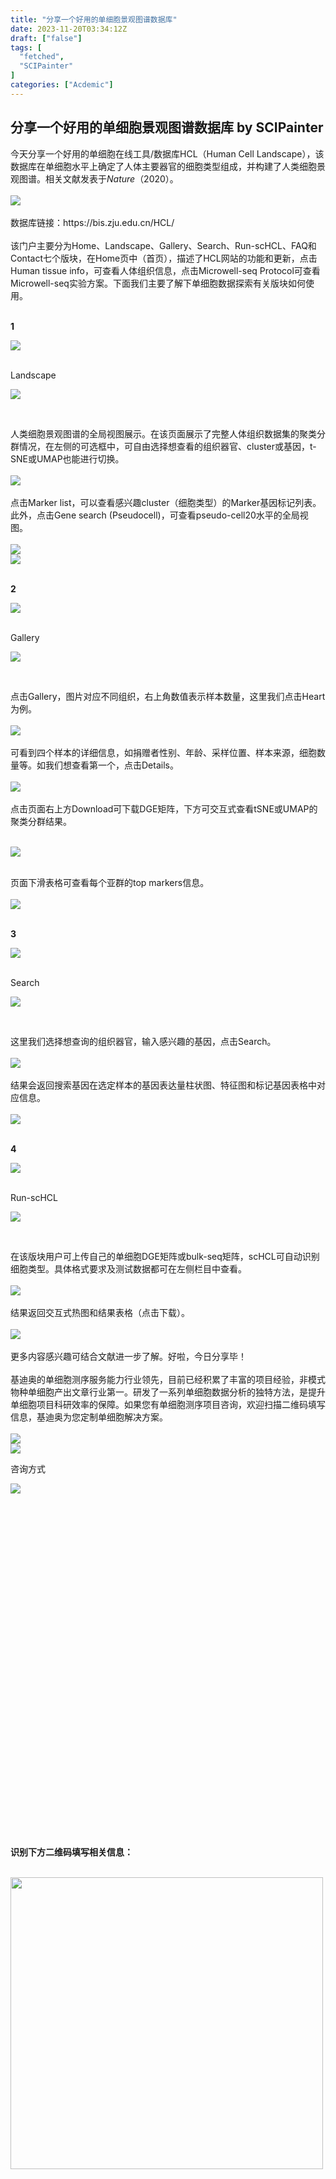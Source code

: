 ```yaml
---
title: "分享一个好用的单细胞景观图谱数据库"
date: 2023-11-20T03:34:12Z
draft: ["false"]
tags: [
  "fetched",
  "SCIPainter"
]
categories: ["Acdemic"]
---
```

分享一个好用的单细胞景观图谱数据库 by SCIPainter
------
<div><section data-mpa-powered-by="yiban.io"><span>今天分享一个好用的单细胞在线工具/数据库</span><span>HCL（Human Cell Landscape）</span><span>，该数据库在单细胞水平上确定了人体主要器官的细胞类型组成，并构建了人类细胞景观图谱。相关文献发表于<em>Nature</em>（2020）。</span></section><section><span><br></span></section><section><img data-imgfileid="100046642" data-ratio="0.7240740740740741" data-src="https://mmbiz.qpic.cn/sz_mmbiz_png/tgUVxVRjT6kDVnAIOHQfSVTbazzJ83MDeBdUabnXOzSA7OcXUc3f3IwOCT3jRrpmNjR0rYiaq11Bu7H8mDu2ktA/640?wx_fmt=png&amp;from=appmsg" data-type="png" data-w="1080" src="https://mmbiz.qpic.cn/sz_mmbiz_png/tgUVxVRjT6kDVnAIOHQfSVTbazzJ83MDeBdUabnXOzSA7OcXUc3f3IwOCT3jRrpmNjR0rYiaq11Bu7H8mDu2ktA/640?wx_fmt=png&amp;from=appmsg"></section><section><br></section><section><span>数据库链接：</span><span>https://bis.zju.edu.cn/HCL/</span><span></span></section><section><span><br></span></section><section><span>该门户主要分为</span><span>Home、Landscape、Gallery、Search、Run-scHCL、FAQ和Contact</span><span>七个版块，在</span><span>Home</span><span>页中（首页），描述了HCL网站的功能和更新，点击Human tissue info，可查看人体组织信息，点击Microwell-seq Protocol可查看Microwell-seq实验方案。下面我们主要了解下单细胞数据探索有关版块如何使用。</span></section><section><br mpa-from-tpl="t"></section><section data-mpa-template="t" mpa-from-tpl="t"><section data-mpa-template="t" mpa-from-tpl="t"><section data-mid="" mpa-from-tpl="t"><section data-mid="" mpa-from-tpl="t"><section data-mid="" mpa-from-tpl="t"><section data-mid="" mpa-from-tpl="t"><section data-mid="" mpa-from-tpl="t"><p data-mid=""><strong mpa-from-tpl="t"><span>1</span></strong></p></section><section data-mid="" mpa-from-tpl="t"><img data-ratio="0.5" data-src="https://mmbiz.qpic.cn/sz_mmbiz_png/WDyHvzhkyuO7occO7q58Eiaia0lEEs6ZoE41TykPaohJO6lnxKfn2HLD9BB5PkZiam7iaLwExdpibnd5JBOdWBzzB0g/640?wx_fmt=png" data-w="16" data-imgfileid="100046657" src="https://mmbiz.qpic.cn/sz_mmbiz_png/WDyHvzhkyuO7occO7q58Eiaia0lEEs6ZoE41TykPaohJO6lnxKfn2HLD9BB5PkZiam7iaLwExdpibnd5JBOdWBzzB0g/640?wx_fmt=png"></section></section><section data-mid="" mpa-from-tpl="t"><br mpa-from-tpl="t"></section></section><section data-mid="" mpa-from-tpl="t"><section data-mid="" mpa-from-tpl="t"><p data-mid="">Landscape</p></section></section><section data-mid="" mpa-from-tpl="t"><img data-ratio="1" data-src="https://mmbiz.qpic.cn/sz_mmbiz_png/DHQ0ibK0hBdlvVkTKl8rOH5nx63g7EzwlD1Oy3LbOsM7ktbtfRA31908GJBvkaJibFiaV9nR4cKia13RK5eBJC0CCA/640?wx_fmt=png" data-w="16" data-imgfileid="100046656" src="https://mmbiz.qpic.cn/sz_mmbiz_png/DHQ0ibK0hBdlvVkTKl8rOH5nx63g7EzwlD1Oy3LbOsM7ktbtfRA31908GJBvkaJibFiaV9nR4cKia13RK5eBJC0CCA/640?wx_fmt=png"></section></section></section></section></section><p><br mpa-from-tpl="t"></p><section><span>人类细胞景观图谱的全局视图展示。在该页面展示了完整人体组织数据集的聚类分群情况，在左侧的可选框中，可自由选择想查看的组织器官、cluster或基因，t-SNE或UMAP也能进行切换。</span></section><section><span><br></span></section><section><img data-imgfileid="100046641" data-ratio="1.2" data-src="https://mmbiz.qpic.cn/sz_mmbiz_png/tgUVxVRjT6kDVnAIOHQfSVTbazzJ83MDtkBib7RpouJ0Q3O3Uaw1E0oPb0Ks6mAxm3DZD0xl9x2hVkicJ0ib6FrsQ/640?wx_fmt=png&amp;from=appmsg" data-type="png" data-w="1080" src="https://mmbiz.qpic.cn/sz_mmbiz_png/tgUVxVRjT6kDVnAIOHQfSVTbazzJ83MDtkBib7RpouJ0Q3O3Uaw1E0oPb0Ks6mAxm3DZD0xl9x2hVkicJ0ib6FrsQ/640?wx_fmt=png&amp;from=appmsg"></section><section><span><br></span></section><section><span>点击</span><span>Marker list</span><span>，可以查看感兴趣cluster（细胞类型）的Marker基因标记列表。此外，点击</span><span>Gene search (Pseudocell)</span><span>，可查看pseudo-cell20水平的全局视图。</span></section><section><br></section><section><img data-imgfileid="100046639" data-ratio="0.6361111111111111" data-src="https://mmbiz.qpic.cn/sz_mmbiz_png/tgUVxVRjT6kDVnAIOHQfSVTbazzJ83MDtV9fbib2wHwyUiakDXE1JZV4kuvlCS1rd9wMWbtwBBpQmqCOibQsLxOwA/640?wx_fmt=png&amp;from=appmsg" data-type="png" data-w="1080" src="https://mmbiz.qpic.cn/sz_mmbiz_png/tgUVxVRjT6kDVnAIOHQfSVTbazzJ83MDtV9fbib2wHwyUiakDXE1JZV4kuvlCS1rd9wMWbtwBBpQmqCOibQsLxOwA/640?wx_fmt=png&amp;from=appmsg"></section><section><img data-imgfileid="100046638" data-ratio="0.8772455089820359" data-src="https://mmbiz.qpic.cn/sz_mmbiz_png/tgUVxVRjT6kDVnAIOHQfSVTbazzJ83MDLV34Nhxp28hqxcXndBaF3ibkQeM5BZ8ehot66yjYY4f12JEG2GexUcw/640?wx_fmt=png&amp;from=appmsg" data-type="png" data-w="1002" src="https://mmbiz.qpic.cn/sz_mmbiz_png/tgUVxVRjT6kDVnAIOHQfSVTbazzJ83MDLV34Nhxp28hqxcXndBaF3ibkQeM5BZ8ehot66yjYY4f12JEG2GexUcw/640?wx_fmt=png&amp;from=appmsg"></section><section><br mpa-from-tpl="t"></section><section data-mpa-template="t" mpa-from-tpl="t"><section data-mpa-template="t" mpa-from-tpl="t"><section data-mid="" mpa-from-tpl="t"><section data-mid="" mpa-from-tpl="t"><section data-mid="" mpa-from-tpl="t"><section data-mid="" mpa-from-tpl="t"><section data-mid="" mpa-from-tpl="t"><p data-mid=""><strong mpa-from-tpl="t"><span>2</span></strong></p></section><section data-mid="" mpa-from-tpl="t"><img data-ratio="0.5" data-src="https://mmbiz.qpic.cn/sz_mmbiz_png/WDyHvzhkyuO7occO7q58Eiaia0lEEs6ZoE41TykPaohJO6lnxKfn2HLD9BB5PkZiam7iaLwExdpibnd5JBOdWBzzB0g/640?wx_fmt=png" data-w="16" data-imgfileid="100046659" src="https://mmbiz.qpic.cn/sz_mmbiz_png/WDyHvzhkyuO7occO7q58Eiaia0lEEs6ZoE41TykPaohJO6lnxKfn2HLD9BB5PkZiam7iaLwExdpibnd5JBOdWBzzB0g/640?wx_fmt=png"></section></section><section data-mid="" mpa-from-tpl="t"><br mpa-from-tpl="t"></section></section><section data-mid="" mpa-from-tpl="t"><section data-mid="" mpa-from-tpl="t"><p data-mid="">Gallery</p></section></section><section data-mid="" mpa-from-tpl="t"><img data-ratio="1" data-src="https://mmbiz.qpic.cn/sz_mmbiz_png/DHQ0ibK0hBdlvVkTKl8rOH5nx63g7EzwlD1Oy3LbOsM7ktbtfRA31908GJBvkaJibFiaV9nR4cKia13RK5eBJC0CCA/640?wx_fmt=png" data-w="16" data-imgfileid="100046658" src="https://mmbiz.qpic.cn/sz_mmbiz_png/DHQ0ibK0hBdlvVkTKl8rOH5nx63g7EzwlD1Oy3LbOsM7ktbtfRA31908GJBvkaJibFiaV9nR4cKia13RK5eBJC0CCA/640?wx_fmt=png"></section></section></section></section></section><p><br mpa-from-tpl="t"></p><section><span>点击</span><span>Gallery</span><span>，</span><span>图片对应不同组织，右上角数值表示样本数量，这里我们点击Heart为例。</span></section><section><span><br></span></section><section><img data-imgfileid="100046640" data-ratio="0.8462962962962963" data-src="https://mmbiz.qpic.cn/sz_mmbiz_png/tgUVxVRjT6kDVnAIOHQfSVTbazzJ83MD6Lp6WibWFLdreicvuwEyV6BHv2gJnYWXFMLEX5VWv1XHLbwfMT1Fgicdw/640?wx_fmt=png&amp;from=appmsg" data-type="png" data-w="1080" src="https://mmbiz.qpic.cn/sz_mmbiz_png/tgUVxVRjT6kDVnAIOHQfSVTbazzJ83MD6Lp6WibWFLdreicvuwEyV6BHv2gJnYWXFMLEX5VWv1XHLbwfMT1Fgicdw/640?wx_fmt=png&amp;from=appmsg"></section><section><br></section><section><span>可看到四个样本的详细信息，如捐赠者性别、年龄、采样位置、样本来源，细胞数量等。如我们想查看第一个，点击Details。</span></section><section><br></section><section><img data-imgfileid="100046646" data-ratio="0.7129629629629629" data-src="https://mmbiz.qpic.cn/sz_mmbiz_png/tgUVxVRjT6kDVnAIOHQfSVTbazzJ83MDGz0ArMOxPlTZSFLNevMuicOiaTaHZtEiatOVFpUyeibUd8yKVKhLmibWNag/640?wx_fmt=png&amp;from=appmsg" data-type="png" data-w="1080" src="https://mmbiz.qpic.cn/sz_mmbiz_png/tgUVxVRjT6kDVnAIOHQfSVTbazzJ83MDGz0ArMOxPlTZSFLNevMuicOiaTaHZtEiatOVFpUyeibUd8yKVKhLmibWNag/640?wx_fmt=png&amp;from=appmsg"></section><section><span><br></span></section><section><span>点击页面右上方Download可下载DGE矩阵，下方可交互式查看tSNE或UMAP的聚类分群结果。</span></section><section><span></span><br></section><p><img data-imgfileid="100046664" data-ratio="0.6064814814814815" data-s="300,640" data-src="https://mmbiz.qpic.cn/sz_mmbiz_png/tgUVxVRjT6kDVnAIOHQfSVTbazzJ83MDGnhKXavymKziborcJRmoIRjCtgGkaHYv337jP1jr1LyvmRA9ia5jCmUw/640?wx_fmt=png&amp;from=appmsg" data-type="png" data-w="1080" src="https://mmbiz.qpic.cn/sz_mmbiz_png/tgUVxVRjT6kDVnAIOHQfSVTbazzJ83MDGnhKXavymKziborcJRmoIRjCtgGkaHYv337jP1jr1LyvmRA9ia5jCmUw/640?wx_fmt=png&amp;from=appmsg"></p><section><br></section><section><span>页面下滑表格可查看每个亚群的top markers信息。</span></section><section><br></section><section><img data-imgfileid="100046645" data-ratio="0.487962962962963" data-src="https://mmbiz.qpic.cn/sz_mmbiz_png/tgUVxVRjT6kDVnAIOHQfSVTbazzJ83MDmYm3hehK6hReZA9MQct4SK6WxB8BG3oszWm2m688j3YxZmeTGuibOgA/640?wx_fmt=png&amp;from=appmsg" data-type="png" data-w="1080" src="https://mmbiz.qpic.cn/sz_mmbiz_png/tgUVxVRjT6kDVnAIOHQfSVTbazzJ83MDmYm3hehK6hReZA9MQct4SK6WxB8BG3oszWm2m688j3YxZmeTGuibOgA/640?wx_fmt=png&amp;from=appmsg"></section><section><span><br mpa-from-tpl="t"></span></section><section data-mpa-template="t" mpa-from-tpl="t"><section data-mpa-template="t" mpa-from-tpl="t"><section data-mid="" mpa-from-tpl="t"><section data-mid="" mpa-from-tpl="t"><section data-mid="" mpa-from-tpl="t"><section data-mid="" mpa-from-tpl="t"><section data-mid="" mpa-from-tpl="t"><p data-mid=""><strong mpa-from-tpl="t"><span>3</span></strong></p></section><section data-mid="" mpa-from-tpl="t"><img data-ratio="0.5" data-src="https://mmbiz.qpic.cn/sz_mmbiz_png/WDyHvzhkyuO7occO7q58Eiaia0lEEs6ZoE41TykPaohJO6lnxKfn2HLD9BB5PkZiam7iaLwExdpibnd5JBOdWBzzB0g/640?wx_fmt=png" data-w="16" data-imgfileid="100046661" src="https://mmbiz.qpic.cn/sz_mmbiz_png/WDyHvzhkyuO7occO7q58Eiaia0lEEs6ZoE41TykPaohJO6lnxKfn2HLD9BB5PkZiam7iaLwExdpibnd5JBOdWBzzB0g/640?wx_fmt=png"></section></section><section data-mid="" mpa-from-tpl="t"><br mpa-from-tpl="t"></section></section><section data-mid="" mpa-from-tpl="t"><section data-mid="" mpa-from-tpl="t"><p data-mid="">Search</p></section></section><section data-mid="" mpa-from-tpl="t"><img data-imgfileid="100046660" data-ratio="1" data-src="https://mmbiz.qpic.cn/sz_mmbiz_png/DHQ0ibK0hBdlvVkTKl8rOH5nx63g7EzwlD1Oy3LbOsM7ktbtfRA31908GJBvkaJibFiaV9nR4cKia13RK5eBJC0CCA/640?wx_fmt=png" data-w="16" src="https://mmbiz.qpic.cn/sz_mmbiz_png/DHQ0ibK0hBdlvVkTKl8rOH5nx63g7EzwlD1Oy3LbOsM7ktbtfRA31908GJBvkaJibFiaV9nR4cKia13RK5eBJC0CCA/640?wx_fmt=png"></section></section></section></section></section><p><br></p><section><span>这里我们选择想查询的组织器官，输入感兴趣的基因，点击Search。</span></section><section><br></section><section><img data-imgfileid="100046643" data-ratio="0.44166666666666665" data-src="https://mmbiz.qpic.cn/sz_mmbiz_png/tgUVxVRjT6kDVnAIOHQfSVTbazzJ83MDib0klZNdfugr7KPucnJKfvWJdjMtVhWxUpfHdqHRDajdmWXOdGQfIog/640?wx_fmt=png&amp;from=appmsg" data-type="png" data-w="1080" src="https://mmbiz.qpic.cn/sz_mmbiz_png/tgUVxVRjT6kDVnAIOHQfSVTbazzJ83MDib0klZNdfugr7KPucnJKfvWJdjMtVhWxUpfHdqHRDajdmWXOdGQfIog/640?wx_fmt=png&amp;from=appmsg"></section><section><br></section><section><span>结果会返回搜索基因在选定样本的基因表达量柱状图、特征图和标记基因表格中对应信息。</span></section><section><br></section><section><img data-imgfileid="100046647" data-ratio="0.9009259259259259" data-src="https://mmbiz.qpic.cn/sz_mmbiz_png/tgUVxVRjT6kDVnAIOHQfSVTbazzJ83MDjxG6MbibFNv4GTt9n8N1nsLne4pOo2cCZNnaTaUZcvoh42TvFrzTj0Q/640?wx_fmt=png&amp;from=appmsg" data-type="png" data-w="1080" src="https://mmbiz.qpic.cn/sz_mmbiz_png/tgUVxVRjT6kDVnAIOHQfSVTbazzJ83MDjxG6MbibFNv4GTt9n8N1nsLne4pOo2cCZNnaTaUZcvoh42TvFrzTj0Q/640?wx_fmt=png&amp;from=appmsg"></section><section><br mpa-from-tpl="t"></section><section data-mpa-template="t" mpa-from-tpl="t"><section data-mpa-template="t" mpa-from-tpl="t"><section data-mid="" mpa-from-tpl="t"><section data-mid="" mpa-from-tpl="t"><section data-mid="" mpa-from-tpl="t"><section data-mid="" mpa-from-tpl="t"><section data-mid="" mpa-from-tpl="t"><p data-mid=""><strong mpa-from-tpl="t"><span>4</span></strong></p></section><section data-mid="" mpa-from-tpl="t"><img data-ratio="0.5" data-src="https://mmbiz.qpic.cn/sz_mmbiz_png/WDyHvzhkyuO7occO7q58Eiaia0lEEs6ZoE41TykPaohJO6lnxKfn2HLD9BB5PkZiam7iaLwExdpibnd5JBOdWBzzB0g/640?wx_fmt=png" data-w="16" data-imgfileid="100046663" src="https://mmbiz.qpic.cn/sz_mmbiz_png/WDyHvzhkyuO7occO7q58Eiaia0lEEs6ZoE41TykPaohJO6lnxKfn2HLD9BB5PkZiam7iaLwExdpibnd5JBOdWBzzB0g/640?wx_fmt=png"></section></section><section data-mid="" mpa-from-tpl="t"><br mpa-from-tpl="t"></section></section><section data-mid="" mpa-from-tpl="t"><section data-mid="" mpa-from-tpl="t"><p data-mid="">Run-scHCL</p></section></section><section data-mid="" mpa-from-tpl="t"><img data-imgfileid="100046662" data-ratio="1" data-src="https://mmbiz.qpic.cn/sz_mmbiz_png/DHQ0ibK0hBdlvVkTKl8rOH5nx63g7EzwlD1Oy3LbOsM7ktbtfRA31908GJBvkaJibFiaV9nR4cKia13RK5eBJC0CCA/640?wx_fmt=png" data-w="16" src="https://mmbiz.qpic.cn/sz_mmbiz_png/DHQ0ibK0hBdlvVkTKl8rOH5nx63g7EzwlD1Oy3LbOsM7ktbtfRA31908GJBvkaJibFiaV9nR4cKia13RK5eBJC0CCA/640?wx_fmt=png"></section></section></section></section></section><p><br mpa-from-tpl="t"></p><section><span>在该版块用户可上传自己的单细胞DGE矩阵或bulk-seq矩阵，scHCL可自动识别细胞类型。具体格式要求及测试数据都可在左侧栏目中查看。</span></section><section><span><br></span></section><section><img data-imgfileid="100046649" data-ratio="0.5481481481481482" data-src="https://mmbiz.qpic.cn/sz_mmbiz_png/tgUVxVRjT6kDVnAIOHQfSVTbazzJ83MDRITshFiawIAh3iaced0bK1KMTB35BTgZasJLDFepV4TsFGRxBYfGI5KQ/640?wx_fmt=png&amp;from=appmsg" data-type="png" data-w="1080" src="https://mmbiz.qpic.cn/sz_mmbiz_png/tgUVxVRjT6kDVnAIOHQfSVTbazzJ83MDRITshFiawIAh3iaced0bK1KMTB35BTgZasJLDFepV4TsFGRxBYfGI5KQ/640?wx_fmt=png&amp;from=appmsg"></section><section><span><br></span></section><section><span>结果返回交互式热图和结果表格（点击下载）。</span></section><section><br></section><section><img data-imgfileid="100046648" data-ratio="0.5462962962962963" data-src="https://mmbiz.qpic.cn/sz_mmbiz_png/tgUVxVRjT6kDVnAIOHQfSVTbazzJ83MDaxQr946kBQMPRtRRY43U3oJ8CvC1wNYI4lkyu8wAfXd5OorcGcP7IA/640?wx_fmt=png&amp;from=appmsg" data-type="png" data-w="1080" src="https://mmbiz.qpic.cn/sz_mmbiz_png/tgUVxVRjT6kDVnAIOHQfSVTbazzJ83MDaxQr946kBQMPRtRRY43U3oJ8CvC1wNYI4lkyu8wAfXd5OorcGcP7IA/640?wx_fmt=png&amp;from=appmsg"></section><section><span><br></span></section><section><span>更多内容感兴趣可结合文献进一步了解。好啦，今日分享毕！</span></section><section><span><br></span></section><section><span>基迪奥的单细胞测序服务能力行业领先，目前已经积累了丰富的项目经验，非模式物种单细胞产出文章行业第一。研发了一系列单细胞数据分析的独特方法，是提升单细胞项目科研效率的保障。如果您有</span><span>单细胞测序项目咨询</span><span>，欢迎扫描二维码填写信息，基迪奥为您定制单细胞解决方案。</span></section><section><span></span></section><section><span></span></section><section><span><br mpa-from-tpl="t"></span></section><section data-mpa-template="t" mpa-from-tpl="t"><section data-mid="" mpa-from-tpl="t"><section data-mid="" mpa-from-tpl="t"><section data-mid="" mpa-from-tpl="t"><img data-ratio="0.6382978723404256" data-src="https://mmbiz.qpic.cn/sz_mmbiz_png/9FCeqDXmTk12GV3iaruZGtl4UmpZEZUGAjibbGcicicKmu8NY0Ndje7RjoZ5iblJdZYNeYHUpX6C9fvDHcZaqaUm4Bw/640?wx_fmt=png" data-w="94" data-imgfileid="100046650" src="https://mmbiz.qpic.cn/sz_mmbiz_png/9FCeqDXmTk12GV3iaruZGtl4UmpZEZUGAjibbGcicicKmu8NY0Ndje7RjoZ5iblJdZYNeYHUpX6C9fvDHcZaqaUm4Bw/640?wx_fmt=png"></section><section data-mid="" mpa-from-tpl="t"><img data-ratio="0.3225806451612903" data-src="https://mmbiz.qpic.cn/mmbiz_png/w4yn4FwV9p2gbJKZI2gs7OibOwB1lb7YniaM6Q5icJIg85yW8wNlOwjsY9iae37qkkoNq4e1qgbpmUMnCnNdKAicdlg/640?wx_fmt=png" data-w="62" data-imgfileid="100046652" src="https://mmbiz.qpic.cn/mmbiz_png/w4yn4FwV9p2gbJKZI2gs7OibOwB1lb7YniaM6Q5icJIg85yW8wNlOwjsY9iae37qkkoNq4e1qgbpmUMnCnNdKAicdlg/640?wx_fmt=png"></section><section data-mid="" mpa-from-tpl="t"><p data-mid="" mpa-is-content="t">咨询方式</p></section><section data-mid="" mpa-from-tpl="t"><img data-ratio="0.5454545454545454" data-src="https://mmbiz.qpic.cn/mmbiz_png/COIs5M0icUPXtZh0lIL4qgibXKxkI2ZgoBnWTiaw9B4ediahaxcrhpzpxXjZicFkk90YMkTEicufNVFPWdVSa158ok5w/640?wx_fmt=png" data-w="22" data-imgfileid="100046653" src="https://mmbiz.qpic.cn/mmbiz_png/COIs5M0icUPXtZh0lIL4qgibXKxkI2ZgoBnWTiaw9B4ediahaxcrhpzpxXjZicFkk90YMkTEicufNVFPWdVSa158ok5w/640?wx_fmt=png"></section></section></section></section><p><br></p><section data-mpa-template="t" mpa-from-tpl="t"><section data-mpa-template="t" mpa-from-tpl="t"><section mpa-from-tpl="t"><section><section mpa-from-tpl="t"><section mpa-from-tpl="t"><section powered-by="xiumi.us" mpa-from-tpl="t"><section mpa-from-tpl="t"><section mpa-from-tpl="t"><svg viewbox="0 0 1 1" mpa-from-tpl="t"></svg></section></section></section></section><section mpa-from-tpl="t"><section powered-by="xiumi.us" mpa-from-tpl="t"><section mpa-from-tpl="t"><p><span><strong mpa-from-tpl="t" mpa-is-content="t">识别下方二维码填写相关信息：</strong></span></p></section></section></section></section></section></section></section></section><section><br></section><section><span></span></section><section><img data-imgfileid="100046651" data-ratio="0.934" data-src="https://mmbiz.qpic.cn/sz_mmbiz_png/tgUVxVRjT6k80muh9ATZ16d37JWd72K8jOMeNWlvGI9eF8BroM4ccSjMtPjeZQIZqBRwXfyff9pKc0YJAXQ4hA/640?wx_fmt=png" data-type="png" data-w="500" height="467" width="500" src="https://mmbiz.qpic.cn/sz_mmbiz_png/tgUVxVRjT6k80muh9ATZ16d37JWd72K8jOMeNWlvGI9eF8BroM4ccSjMtPjeZQIZqBRwXfyff9pKc0YJAXQ4hA/640?wx_fmt=png"></section><section><br></section><section data-mpa-template="t" mpa-from-tpl="t"><section data-mpa-template="t" mpa-from-tpl="t"><section mpa-from-tpl="t"><section><section mpa-from-tpl="t"><section mpa-from-tpl="t"><section powered-by="xiumi.us" mpa-from-tpl="t"><section mpa-from-tpl="t"><section mpa-from-tpl="t"><svg viewbox="0 0 1 1" mpa-from-tpl="t"></svg></section></section></section></section><section mpa-from-tpl="t"><section powered-by="xiumi.us" mpa-from-tpl="t"><section mpa-from-tpl="t"><p><span><strong mpa-from-tpl="t" mpa-is-content="t">咨询当地销售或拨打咨询电话：</strong></span></p></section></section></section></section></section></section></section></section><p><span>医学项目：</span><span>020-84889324</span><br></p><section><span>农学项目：020-84889314</span></section><section><br></section><section data-mpa-template="t" mpa-from-tpl="t"><section data-mid="" mpa-from-tpl="t"><section data-mid="" mpa-from-tpl="t"><section data-mid="" mpa-from-tpl="t"><img data-imgfileid="100046654" data-ratio="0.35" data-src="https://mmbiz.qpic.cn/sz_mmbiz_png/cTgc9k6fDSuLPN2ebKYFIGuEWWj7trS4mew8PialvQ7dTTFvWY724bj8ljbUe8YDzzR1jxryU0wdTyJW7YptC9Q/640?wx_fmt=png" data-w="240" src="https://mmbiz.qpic.cn/sz_mmbiz_png/cTgc9k6fDSuLPN2ebKYFIGuEWWj7trS4mew8PialvQ7dTTFvWY724bj8ljbUe8YDzzR1jxryU0wdTyJW7YptC9Q/640?wx_fmt=png"></section><section data-mid="" mpa-from-tpl="t"><p data-mid="" mpa-is-content="t">参考文献</p></section></section></section></section><p><br></p><section><span>Han, X., Zhou, Z., Fei, L. et al. Construction of a human cell landscape at single-cell level. Nature 581, 303–309 (2020).</span></section><section><span><br></span></section><section><br></section><section><strong><span>*未经许可，不得以任何方式复制或抄袭本篇文章之部分或全部内容。版权所有，侵权必究。</span></strong><strong><span></span></strong></section><p><br></p><section data-tools="135编辑器" data-id="100625"><section><section><p><img data-cropselx1="0" data-cropselx2="554" data-cropsely1="0" data-cropsely2="784" data-galleryid="" data-imgfileid="100046655" data-ratio="1.4142857142857144" data-src="https://mmbiz.qpic.cn/sz_mmbiz_jpg/tgUVxVRjT6k80muh9ATZ16d37JWd72K87lmrKxcNb7uvC8Qp7icw9kwsye4LX7P8bxibGVlxYtXhk1Iymr5ibwdoQ/640?wx_fmt=jpeg" data-type="gif" data-w="700" src="https://mmbiz.qpic.cn/sz_mmbiz_jpg/tgUVxVRjT6k80muh9ATZ16d37JWd72K87lmrKxcNb7uvC8Qp7icw9kwsye4LX7P8bxibGVlxYtXhk1Iymr5ibwdoQ/640?wx_fmt=jpeg"></p><section data-brushtype="text"><strong><span>基迪奥生物|专业定制测序服务</span></strong><br></section><section><section data-brushtype="text"><span><strong>联系方式：020-39341079；service@genedenovo.com</strong></span></section></section></section></section></section><section data-role="paragraph"><p><br></p><p><br></p></section><p><mp-style-type data-value="10000"></mp-style-type></p></div>  
<hr>
<a href="https://mp.weixin.qq.com/s/ge8LKBsLAwhmAHPjqSdE2w",target="_blank" rel="noopener noreferrer">原文链接</a>
